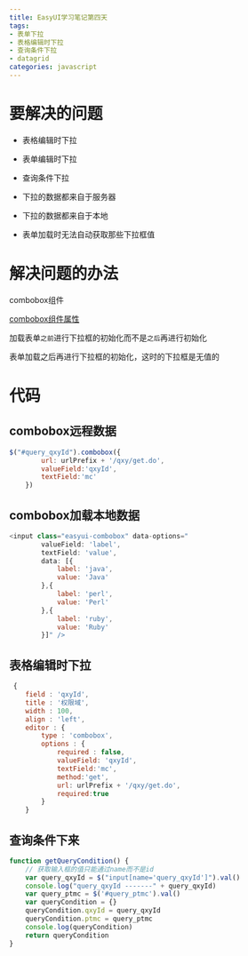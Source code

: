 ```yaml
---
title: EasyUI学习笔记第四天
tags:
- 表单下拉
- 表格编辑时下拉
- 查询条件下拉
- datagrid
categories: javascript
---
```


# 要解决的问题

* 表格编辑时下拉

* 表单编辑时下拉

* 查询条件下拉

* 下拉的数据都来自于服务器

* 下拉的数据都来自于本地

* 表单加载时无法自动获取那些下拉框值

# 解决问题的办法
combobox组件

[combobox组件属性](http://www.jeasyui.net/plugins/169.html)

加载表单<code>之前</code>进行下拉框的初始化而不是<code>之后</code>再进行初始化

表单加载之后再进行下拉框的初始化，这时的下拉框是无值的

# 代码

## combobox远程数据
```javascript
$("#query_qxyId").combobox({
	    url: urlPrefix + '/qxy/get.do',
	    valueField:'qxyId',
	    textField:'mc'
	})
```
## combobox加载本地数据
```javascript
<input class="easyui-combobox" data-options="
		valueField: 'label',
		textField: 'value',
		data: [{
			label: 'java',
			value: 'Java'
		},{
			label: 'perl',
			value: 'Perl'
		},{
			label: 'ruby',
			value: 'Ruby'
		}]" />
```
## 表格编辑时下拉
```javascript
 {
    field : 'qxyId',
    title : '权限域',
    width : 100,
    align : 'left',
    editor : {
        type : 'combobox',
        options : {
            required : false,
            valueField: 'qxyId',
            textField:'mc',
            method:'get',
            url: urlPrefix + '/qxy/get.do',
            required:true
        }
    }
```
## 查询条件下来
```javascript
function getQueryCondition() {
    // 获取输入框的值只能通过name而不是id
	var query_qxyId = $("input[name='query_qxyId']").val()
	console.log("query_qxyId -------" + query_qxyId)
	var query_ptmc = $('#query_ptmc').val()
	var queryCondition = {}
	queryCondition.qxyId = query_qxyId
	queryCondition.ptmc = query_ptmc
	console.log(queryCondition)
	return queryCondition
}
```